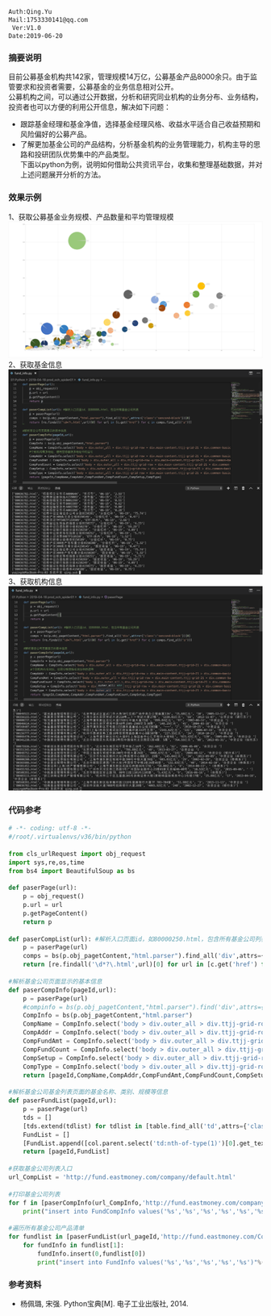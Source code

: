 ```shell
Auth:Qing.Yu
Mail:1753330141@qq.com
 Ver:V1.0
Date:2019-06-20
```
### 摘要说明
目前公募基金机构共142家，管理规模14万亿，公募基金产品8000余只。由于监管要求和投资者需要，公募基金的业务信息相对公开。  
公募机构之间，可以通过公开数据，分析和研究同业机构的业务分布、业务结构，投资者也可以方便的利用公开信息，解决如下问题：
- 跟踪基金经理和基金净值，选择基金经理风格、收益水平适合自己收益预期和风险偏好的公募产品。
- 了解更加基金公司的产品结构，分析基金机构的业务管理能力，机构主导的思路和投研团队优势集中的产品类型。  
下面以python为例，说明如何借助公共资讯平台，收集和整理基础数据，并对上述问题展开分析的方法。  

### 效果示例
1、获取公募基金业务规模、产品数量和平均管理规模
![可视化](https://github.com/QingYu2017/pic/blob/master/20190620003.jpeg)
2、获取基金信息
![基金信息](https://github.com/QingYu2017/pic/blob/master/20190620001.png)
3、获取机构信息
![机构信息](https://github.com/QingYu2017/pic/blob/master/20190620002.png)


### 代码参考
```python
# -*- coding: utf-8 -*-
#/root/.virtualenvs/v36/bin/python

from cls_urlRequest import obj_request
import sys,re,os,time
from bs4 import BeautifulSoup as bs

def paserPage(url):
    p = obj_request()
    p.url = url
    p.getPageContent()
    return p

def paserCompList(url): #解析入口页面id，如80000250.html，包含所有基金公司列表
    p = paserPage(url)
    comps = bs(p.obj_pagetContent,"html.parser").find_all('div',attrs={'class':'sencond-block'})[0]
    return [re.findall('\d*?\.html',url)[0] for url in [c.get('href') for c in comps.find_all('a')]]

#解析基金公司页面显示的基本信息
def paserCompInfo(pageId,url): 
    p = paserPage(url)
    #compinfo = bs(p.obj_pagetContent,"html.parser").find('div',attrs={'class':'common-basic-info'})
    CompInfo = bs(p.obj_pagetContent,"html.parser")
    CompName = CompInfo.select('body > div.outer_all > div.ttjj-grid-row > div.main-content.ttjj-grid-21 > div.common-basic-info > div.ttjj-panel > div.ttjj-panel-title > p.ttjj-panel-main-title')[0].get_text()
    CompAddr = CompInfo.select('body > div.outer_all > div.ttjj-grid-row > div.main-content.ttjj-grid-21 > div.common-basic-info > div.firm-contact.clearfix > div.pull-left > p:nth-of-type(1) > label')[0].get_text().replace(',',' ')
    CompFundAmt = CompInfo.select('body > div.outer_all > div.ttjj-grid-row > div.main-content.ttjj-grid-21 > div.common-basic-info > div.fund-info > ul > li.padding-left-10 > label')[0].get_text()
    CompFundCount = CompInfo.select('body > div.outer_all > div.ttjj-grid-row > div.main-content.ttjj-grid-21 > div.common-basic-info > div.fund-info > ul > li:nth-of-type(2) > label > a')[0].get_text()
    CompSetup = CompInfo.select('body > div.outer_all > div.ttjj-grid-row > div.main-content.ttjj-grid-21 > div.common-basic-info > div.fund-info > ul > li.date > label')[0].get_text()
    CompType = CompInfo.select('body > div.outer_all > div.ttjj-grid-row > div.main-content.ttjj-grid-21 > div.common-basic-info > div.fund-info > ul > li:nth-of-type(6) > label')[0].get_text()
    return [pageId,CompName,CompAddr,CompFundAmt,CompFundCount,CompSetup,CompType]

#解析基金公司基金列表页面的基金名称、类别、规模等信息
def paserFundList(pageId,url): 
    p = paserPage(url)
    tds = []
    [tds.extend(tdlist) for tdlist in [table.find_all('td',attrs={'class':'fund-name-code'}) for table in bs(p.obj_pagetContent,"html.parser").find_all('table',attrs={'class':'ttjj-table'})]]
    FundList = []
    [FundList.append([col.parent.select('td:nth-of-type(1)')[0].get_text().replace('\n',''), col.parent.select('td:nth-of-type(3)')[0].get_text(),col.parent.select('td:nth-of-type(4)')[0].get_text(), col.parent.select('td:nth-of-type(10)')[0].get_text()]) for col in tds]
    return [pageId,FundList]

#获取基金公司列表入口
url_CompList = 'http://fund.eastmoney.com/company/default.html'

#打印基金公司列表
for f in [paserCompInfo(url_CompInfo,'http://fund.eastmoney.com/company/%s'%(url_CompInfo)) for url_CompInfo in paserCompList(url_CompList)]:
    print("insert into FundCompInfo values('%s','%s','%s','%s','%s','%s','%s')"%(tuple(f)))

#遍历所有基金公司产品清单
for fundlist in [paserFundList(url_pageId,'http://fund.eastmoney.com/Company/f10/jjjz_%s'%(url_pageId)) for url_pageId in paserCompList(url_CompList)]:
    for fundInfo in fundlist[1]:
        fundInfo.insert(0,fundlist[0])
        print("insert into FundInfo values('%s','%s','%s','%s','%s')"%(tuple(fundInfo)))
```

### 参考资料
- 杨佩璐, 宋强. Python宝典[M]. 电子工业出版社, 2014.
